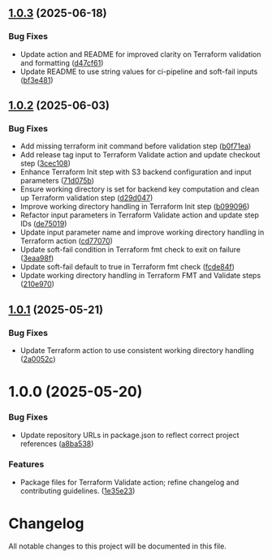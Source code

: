 ## [1.0.3](https://github.com/subhamay-bhattacharyya-gha/tf-validate-action/compare/v1.0.2...v1.0.3) (2025-06-18)


### Bug Fixes

* Update action and README for improved clarity on Terraform validation and formatting ([d47cf61](https://github.com/subhamay-bhattacharyya-gha/tf-validate-action/commit/d47cf61ac2c491f8d511cc2695548eaeecb31e04))
* Update README to use string values for ci-pipeline and soft-fail inputs ([bf3e481](https://github.com/subhamay-bhattacharyya-gha/tf-validate-action/commit/bf3e48142a3951d1fc062601b95319d2d3f38715))

## [1.0.2](https://github.com/subhamay-bhattacharyya-gha/tf-validate-action/compare/v1.0.1...v1.0.2) (2025-06-03)


### Bug Fixes

* Add missing terraform init command before validation step ([b0f71ea](https://github.com/subhamay-bhattacharyya-gha/tf-validate-action/commit/b0f71eac46f5f993f383835fa3bd7afe83a3c008))
* Add release tag input to Terraform Validate action and update checkout step ([3cec108](https://github.com/subhamay-bhattacharyya-gha/tf-validate-action/commit/3cec108813b78133877ad1e6f4976163f3c1d4b9))
* Enhance Terraform Init step with S3 backend configuration and input parameters ([71d075b](https://github.com/subhamay-bhattacharyya-gha/tf-validate-action/commit/71d075bdad3d34951ac050e109af63ac76f63fb6))
* Ensure working directory is set for backend key computation and clean up Terraform validation step ([d29d047](https://github.com/subhamay-bhattacharyya-gha/tf-validate-action/commit/d29d0473caa66542ff0cdf7306a955cf019fd383))
* Improve working directory handling in Terraform Init step ([b099096](https://github.com/subhamay-bhattacharyya-gha/tf-validate-action/commit/b0990968bcb52f907ffddd56e027f23cd7d31f01))
* Refactor input parameters in Terraform Validate action and update step IDs ([de75019](https://github.com/subhamay-bhattacharyya-gha/tf-validate-action/commit/de7501959f5f309771b2832d3888dcc45ae64082))
* Update input parameter name and improve working directory handling in Terraform action ([cd77070](https://github.com/subhamay-bhattacharyya-gha/tf-validate-action/commit/cd77070575fd895adda0e1f96236ea5d0ee3fa94))
* Update soft-fail condition in Terraform fmt check to exit on failure ([3eaa98f](https://github.com/subhamay-bhattacharyya-gha/tf-validate-action/commit/3eaa98fe7758a122bac2a47011abab5ea66eebf5))
* Update soft-fail default to true in Terraform fmt check ([fcde84f](https://github.com/subhamay-bhattacharyya-gha/tf-validate-action/commit/fcde84fef113899a4266ebfc9022965ceefa983a))
* Update working directory handling in Terraform FMT and Validate steps ([210e970](https://github.com/subhamay-bhattacharyya-gha/tf-validate-action/commit/210e970d0fabd24b1ef55b6af7fd0db64d8e3c63))

## [1.0.1](https://github.com/subhamay-bhattacharyya-gha/tf-validate-action/compare/v1.0.0...v1.0.1) (2025-05-21)


### Bug Fixes

* Update Terraform action to use consistent working directory handling ([2a0052c](https://github.com/subhamay-bhattacharyya-gha/tf-validate-action/commit/2a0052c1ccfa3f5170bf1ad2f3e38bf6e14936b8))

# 1.0.0 (2025-05-20)


### Bug Fixes

* Update repository URLs in package.json to reflect correct project references ([a8ba538](https://github.com/subhamay-bhattacharyya-gha/tf-validate-action/commit/a8ba538707cd1b756964ed1b8a156f1921fb682f))


### Features

* Package files for Terraform Validate action; refine changelog and contributing guidelines. ([1e35e23](https://github.com/subhamay-bhattacharyya-gha/tf-validate-action/commit/1e35e23044be7befe83c2f06e7198693a3e7d143))

# Changelog

All notable changes to this project will be documented in this file.
